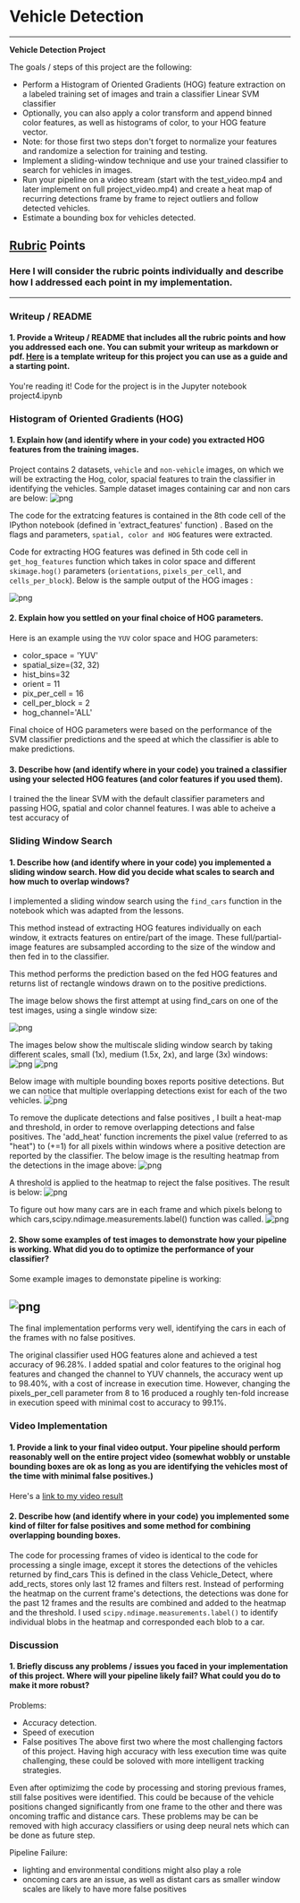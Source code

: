 # Vehicle Detection

---

**Vehicle Detection Project**

The goals / steps of this project are the following:

* Perform a Histogram of Oriented Gradients (HOG) feature extraction on a labeled training set of images and train a classifier Linear SVM classifier
* Optionally, you can also apply a color transform and append binned color features, as well as histograms of color, to your HOG feature vector. 
* Note: for those first two steps don't forget to normalize your features and randomize a selection for training and testing.
* Implement a sliding-window technique and use your trained classifier to search for vehicles in images.
* Run your pipeline on a video stream (start with the test_video.mp4 and later implement on full project_video.mp4) and create a heat map of recurring detections frame by frame to reject outliers and follow detected vehicles.
* Estimate a bounding box for vehicles detected.


## [Rubric](https://review.udacity.com/#!/rubrics/513/view) Points
### Here I will consider the rubric points individually and describe how I addressed each point in my implementation.  

---
### Writeup / README

#### 1. Provide a Writeup / README that includes all the rubric points and how you addressed each one.  You can submit your writeup as markdown or pdf.  [Here](https://github.com/udacity/CarND-Vehicle-Detection/blob/master/writeup_template.md) is a template writeup for this project you can use as a guide and a starting point.  

You're reading it!
Code for the project is in the Jupyter notebook project4.ipynb



### Histogram of Oriented Gradients (HOG)

#### 1. Explain how (and identify where in your code) you extracted HOG features from the training images.

Project contains 2 datasets, `vehicle` and `non-vehicle` images, on which we will be extracting the Hog, color, spacial features to train the classifier in identifying the vehicles.  Sample dataset images containing car and non cars are below:
 ![png](./images/preview.png)

The code for the extratcing  features is contained in the 8th code cell of the IPython notebook (defined in 'extract_features' function) . Based on the flags and parameters, `spatial, color and HOG` features were extracted. 

Code for extracting HOG features was defined in 5th code cell in `get_hog_features` function which takes in color space and different `skimage.hog()` parameters (`orientations`, `pixels_per_cell`, and `cells_per_block`). Below is the sample output of the HOG images :

 ![png](./images/hog.png)



#### 2. Explain how you settled on your final choice of HOG parameters.

Here is an example using the `YUV` color space and HOG parameters:
  * color_space = 'YUV'
  * spatial_size=(32, 32)
  * hist_bins=32
  * orient = 11
  * pix_per_cell = 16
  * cell_per_block = 2
  * hog_channel='ALL'


Final choice of HOG parameters were based on the performance of the SVM classifier predictions and the speed at which the classifier is able to make predictions.


#### 3. Describe how (and identify where in your code) you trained a classifier using your selected HOG features (and color features if you used them).
I trained the the linear SVM with the default classifier parameters and passing HOG, spatial and color channel features. I was able to acheive a test accuracy of 

### Sliding Window Search

#### 1. Describe how (and identify where in your code) you implemented a sliding window search.  How did you decide what scales to search and how much to overlap windows?

I implemented a sliding window search using the `find_cars` function in the notebook which was adapted from the lessons.

This method instead of extracting HOG features individually on each window, it extracts features on entire/part of the image. These full/partial-image features are subsampled according to the size of the window and then fed in to the classifier. 

This method performs the prediction based on the fed HOG features and returns list of rectangle windows drawn on to the positive predictions.

The image below shows the first attempt at using find_cars on one of the test images, using a single window size:

 ![png](./images/findcars.png)

The images below show the multiscale sliding window search by taking different scales, small (1x), medium (1.5x, 2x), and large (3x) windows: 
 ![png](./images/slidewindow1.png)
 ![png](./images/slidewindow2.png)

Below image with multiple bounding boxes reports positive detections. But we can notice that multiple overlapping detections exist for each of the two vehicles. 
 ![png](./images/combined_slidewindow.png)

To remove the duplicate detections and false positives , I built a heat-map and threshold, in order to remove overlapping detections and  false positives. The 'add_heat' function increments the pixel value (referred to as "heat") to (+=1) for all pixels within windows where a positive detection are reported by the classifier. The below image is the resulting heatmap from the detections in the image above:
 ![png](./images/heatmap.png)

A threshold is applied to the heatmap to reject the false positives. The result is below:
 ![png](./images/heatThresh.png)

To figure out how many cars are in each frame and which pixels belong to which cars,scipy.ndimage.measurements.label() function was called.
 ![png](./images/labels.png)

#### 2. Show some examples of test images to demonstrate how your pipeline is working.  What did you do to optimize the performance of your classifier?

Some example images to demonstate pipeline is working:

 ![png](./images/process_framse.png)
---
The final implementation performs very well, identifying the cars in each of the frames with no false positives.

The original classifier used HOG features alone and achieved a test accuracy of 96.28%. I added spatial and color features to the original hog features and changed the channel to YUV channels, the accuracy went up to 98.40%, with a cost of increase in execution time. However, changing the pixels_per_cell parameter from 8 to 16 produced a roughly ten-fold increase in execution speed with minimal cost to accuracy to 99.1%.

### Video Implementation

#### 1. Provide a link to your final video output.  Your pipeline should perform reasonably well on the entire project video (somewhat wobbly or unstable bounding boxes are ok as long as you are identifying the vehicles most of the time with minimal false positives.)
Here's a [link to my video result](./project_video_out.mp4)


#### 2. Describe how (and identify where in your code) you implemented some kind of filter for false positives and some method for combining overlapping bounding boxes.

The code for processing frames of video is identical to the code for processing a single image, except it stores the detections of the vehicles returned by find_cars  This is defined in the class Vehicle_Detect, where add_rects, stores only last 12 frames and filters rest. Instead of performing the heatmap on the current frame's detections, the detections was done for the past 12 frames and the results are combined and added to the heatmap and the threshold. I used `scipy.ndimage.measurements.label()` to identify individual blobs in the heatmap and corresponded each blob to a car. 


### Discussion

#### 1. Briefly discuss any problems / issues you faced in your implementation of this project.  Where will your pipeline likely fail?  What could you do to make it more robust?

 Problems:
   * Accuracy detection.
   * Speed of execution
   * False positives
  The above first two where the most challenging factors of this project. Having high accuracy with less execution time was quite challenging, these could be soloved with more intelligent tracking strategies.
 
 Even after optimizimg the code by processing and storing previous frames, still false positives were identified. This could be because of the vehicle positions changed significantly from one frame to the other and there was oncoming traffic and distance cars. These problems may be can be removed with high accuracy classifiers or using deep neural nets which can be done as future step.

 Pipeline Failure: 

   * lighting and environmental conditions might also play a role  
   * oncoming cars are an issue, as well as distant cars as smaller window scales are likely to have more false positives

